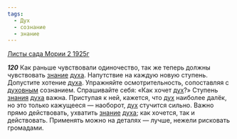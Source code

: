 ```yaml
---
tags:
  - Дух
  - сознание
  - знание
---
```


[Листы сада Мории 2 1925г](https://127.0.0.1:4002/agni/1925)

___120___
Как раньше чувствовали одиночество, так же теперь должны чувствовать [знание](../../../tags/#знание) [духа](../../../tags/#Дух). Напутствие на каждую новую ступень. Допустите хотение [духа](../../../tags/#Дух). Упражняйте осмотрительность, сопоставляя с [духовным](../../../tags/#Дух) сознанием. Спрашивайте себя: «Как хочет [дух](../../../tags/#Дух)?» Ступень [знания](../../../tags/#знание) [духа](../../../tags/#Дух) важна. Приступая к ней, кажется, что [дух](../../../tags/#Дух) наиболее далёк, но это только кажущееся — наоборот, [дух](../../../tags/#Дух) стучится сильно. Важно прямо действовать, ухватить [знание](../../../tags/#знание) [духа](../../../tags/#Дух); как хочется, так и действовать. Применять можно на деталях — лучше, нежели рисковать громадами.   

